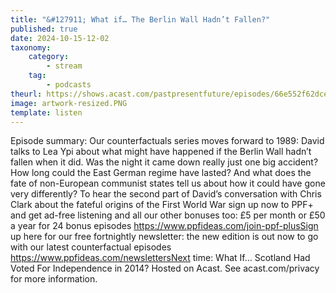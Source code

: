 ```yaml
---
title: "&#127911; What if… The Berlin Wall Hadn’t Fallen?"
published: true
date: 2024-10-15-12-02
taxonomy:
    category:
        - stream
    tag:
        - podcasts
theurl: https://shows.acast.com/pastpresentfuture/episodes/66e552f62dcefcfc9310105c
image: artwork-resized.PNG
template: listen
---
```


Episode summary: Our counterfactuals series moves forward to 1989: David talks to Lea Ypi about what might have happened if the Berlin Wall hadn&rsquo;t fallen when it did. Was the night it came down really just one big accident? How long could the East German regime have lasted? And what does the fate of non-European communist states tell us about how it could have gone very differently? To hear the second part of David&rsquo;s conversation with Chris Clark about the fateful origins of the First World War sign up now to PPF+ and get ad-free listening and all our other bonuses too: &pound;5 per month or &pound;50 a year for 24 bonus episodes https://www.ppfideas.com/join-ppf-plusSign up here for our free fortnightly newsletter: the new edition is out now to go with our latest counterfactual episodes https://www.ppfideas.com/newslettersNext time: What If&hellip; Scotland Had Voted For Independence in 2014? Hosted on Acast. See acast.com/privacy for more information.
